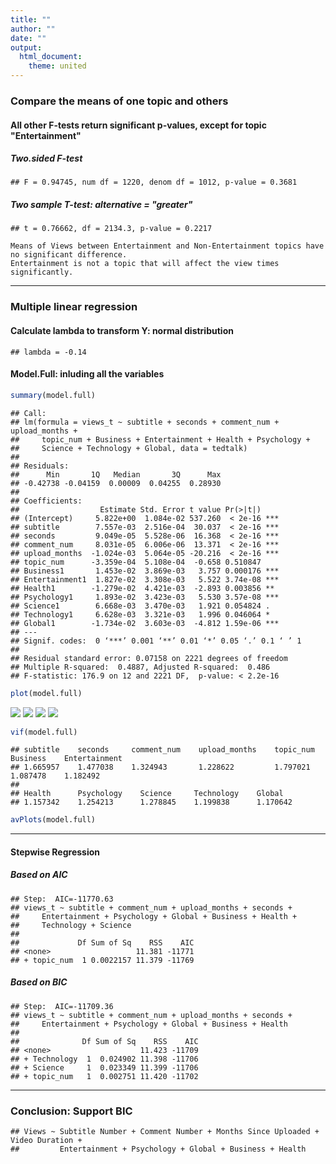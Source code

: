 ```yaml
---
title: ""
author: ""
date: ""
output: 
  html_document: 
    theme: united
---
```




### Compare the means of one topic and others
        
        
#### All other F-tests return significant p-values, except for topic "Entertainment"
        
        
##### Two.sided F-test
        
```
## F = 0.94745, num df = 1220, denom df = 1012, p-value = 0.3681
```
        
##### Two sample T-test: alternative = "greater"
        
```
## t = 0.76662, df = 2134.3, p-value = 0.2217
```
        
```
Means of Views between Entertainment and Non-Entertainment topics have no significant difference.
Entertainment is not a topic that will affect the view times significantly.
```
        
        
***
        
        
### Multiple linear regression
        
                
#### Calculate lambda to transform Y: normal distribution

```
## lambda = -0.14
```
        
        
#### Model.Full: inluding all the variables


```r
summary(model.full)
```

```
## Call:
## lm(formula = views_t ~ subtitle + seconds + comment_num + upload_months + 
##     topic_num + Business + Entertainment + Health + Psychology + 
##     Science + Technology + Global, data = tedtalk)
## 
## Residuals:
##      Min       1Q   Median       3Q      Max 
## -0.42738 -0.04159  0.00009  0.04255  0.28930 
## 
## Coefficients:
##                  Estimate Std. Error t value Pr(>|t|)    
## (Intercept)     5.822e+00  1.084e-02 537.260  < 2e-16 ***
## subtitle        7.557e-03  2.516e-04  30.037  < 2e-16 ***
## seconds         9.049e-05  5.528e-06  16.368  < 2e-16 ***
## comment_num     8.031e-05  6.006e-06  13.371  < 2e-16 ***
## upload_months  -1.024e-03  5.064e-05 -20.216  < 2e-16 ***
## topic_num      -3.359e-04  5.108e-04  -0.658 0.510847    
## Business1       1.453e-02  3.869e-03   3.757 0.000176 ***
## Entertainment1  1.827e-02  3.308e-03   5.522 3.74e-08 ***
## Health1        -1.279e-02  4.421e-03  -2.893 0.003856 ** 
## Psychology1     1.893e-02  3.423e-03   5.530 3.57e-08 ***
## Science1        6.668e-03  3.470e-03   1.921 0.054824 .  
## Technology1     6.628e-03  3.321e-03   1.996 0.046064 *  
## Global1        -1.734e-02  3.603e-03  -4.812 1.59e-06 ***
## ---
## Signif. codes:  0 ‘***’ 0.001 ‘**’ 0.01 ‘*’ 0.05 ‘.’ 0.1 ‘ ’ 1
## 
## Residual standard error: 0.07158 on 2221 degrees of freedom
## Multiple R-squared:  0.4887,	Adjusted R-squared:  0.486 
## F-statistic: 176.9 on 12 and 2221 DF,  p-value: < 2.2e-16
```
        
        

```r
plot(model.full)
```

![](./figure/1.png)
![](./figure/2.png)
![](./figure/3.png)
![](./figure/4.png)

        
        

```r
vif(model.full)
```

```
## subtitle    seconds     comment_num    upload_months    topic_num    Business    Entertainment
## 1.665957    1.477038    1.324943       1.228622         1.797021     1.087478    1.182492 
##    
## Health      Psychology    Science     Technology    Global 
## 1.157342    1.254213      1.278845    1.199838      1.170642 
```
        
        

```r
avPlots(model.full)
```
          
            
***
        
          
#### Stepwise Regression
        
        
##### Based on AIC
```
## Step:  AIC=-11770.63
## views_t ~ subtitle + comment_num + upload_months + seconds + 
##     Entertainment + Psychology + Global + Business + Health + 
##     Technology + Science
## 
##             Df Sum of Sq    RSS    AIC
## <none>                   11.381 -11771
## + topic_num  1 0.0022157 11.379 -11769
```
        
        
##### Based on BIC
```
## Step:  AIC=-11709.36
## views_t ~ subtitle + comment_num + upload_months + seconds + 
##     Entertainment + Psychology + Global + Business + Health
## 
##              Df Sum of Sq    RSS    AIC
## <none>                    11.423 -11709
## + Technology  1  0.024902 11.398 -11706
## + Science     1  0.023349 11.399 -11706
## + topic_num   1  0.002751 11.420 -11702
```
        
        
***
        
        
### Conclusion: Support BIC

```
## Views ~ Subtitle Number + Comment Number + Months Since Uploaded + Video Duration + 
##         Entertainment + Psychology + Global + Business + Health
```
